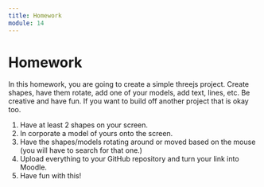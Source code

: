 ```yaml
---
title: Homework
module: 14
---
```


# Homework

In this homework, you are going to create a simple threejs project.  Create shapes, have them rotate, add one of your models, add text, lines, etc.  Be creative and have fun.  If you want to build off another project that is okay too.

1. Have at least 2 shapes on your screen.
2. In corporate a model of yours onto the screen.
3. Have the shapes/models rotating around or moved based on the mouse (you will have to search for that one.)
4. Upload everything to your GitHub repository and turn your link into Moodle.
5. Have fun with this!

